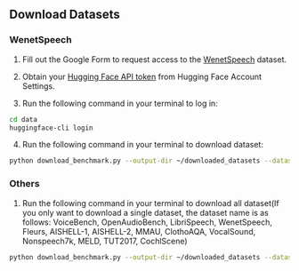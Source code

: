 
## Download Datasets

### WenetSpeech
1. Fill out the Google Form to request access to the [WenetSpeech](https://huggingface.co/datasets/wenet-e2e/wenetspeech) dataset.

2. Obtain your [Hugging Face API token](https://huggingface.co/settings/tokens) from Hugging Face Account Settings.

3. Run the following command in your terminal to log in:

```bash
cd data
huggingface-cli login
```

4. Run the following command in your terminal to download dataset:

```bash
python download_benchmark.py --output-dir ~/downloaded_datasets --dataset WenetSpeech
```

### Others

1. Run the following command in your terminal to download all dataset(If you only want to download a single dataset, the dataset name is as follows: VoiceBench, OpenAudioBench, LibriSpeech, WenetSpeech, Fleurs, AISHELL-1, AISHELL-2, MMAU, ClothoAQA, VocalSound, Nonspeech7k, MELD, TUT2017, CochlScene)

```bash
python download_benchmark.py --output-dir ~/downloaded_datasets --dataset all
```
